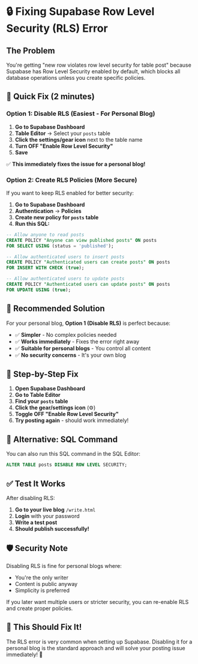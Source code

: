 # 🔒 Fixing Supabase Row Level Security (RLS) Error

## The Problem
You're getting "new row violates row level security for table post" because Supabase has Row Level Security enabled by default, which blocks all database operations unless you create specific policies.

## 🚀 Quick Fix (2 minutes)

### Option 1: Disable RLS (Easiest - For Personal Blog)

1. **Go to Supabase Dashboard**
2. **Table Editor** → Select your `posts` table
3. **Click the settings/gear icon** next to the table name
4. **Turn OFF "Enable Row Level Security"**
5. **Save**

✅ **This immediately fixes the issue for a personal blog!**

### Option 2: Create RLS Policies (More Secure)

If you want to keep RLS enabled for better security:

1. **Go to Supabase Dashboard**
2. **Authentication** → **Policies**
3. **Create new policy for `posts` table**
4. **Run this SQL:**

```sql
-- Allow anyone to read posts
CREATE POLICY "Anyone can view published posts" ON posts
FOR SELECT USING (status = 'published');

-- Allow authenticated users to insert posts
CREATE POLICY "Authenticated users can create posts" ON posts
FOR INSERT WITH CHECK (true);

-- Allow authenticated users to update posts
CREATE POLICY "Authenticated users can update posts" ON posts
FOR UPDATE USING (true);
```

## 🎯 Recommended Solution

For your personal blog, **Option 1 (Disable RLS)** is perfect because:
- ✅ **Simpler** - No complex policies needed
- ✅ **Works immediately** - Fixes the error right away
- ✅ **Suitable for personal blogs** - You control all content
- ✅ **No security concerns** - It's your own blog

## 📝 Step-by-Step Fix

1. **Open Supabase Dashboard**
2. **Go to Table Editor**
3. **Find your `posts` table**
4. **Click the gear/settings icon** (⚙️)
5. **Toggle OFF "Enable Row Level Security"**
6. **Try posting again** - should work immediately!

## 🔧 Alternative: SQL Command

You can also run this SQL command in the SQL Editor:

```sql
ALTER TABLE posts DISABLE ROW LEVEL SECURITY;
```

## ✅ Test It Works

After disabling RLS:
1. **Go to your live blog** `/write.html`
2. **Login** with your password
3. **Write a test post**
4. **Should publish successfully!**

## 🛡️ Security Note

Disabling RLS is fine for personal blogs where:
- You're the only writer
- Content is public anyway
- Simplicity is preferred

If you later want multiple users or stricter security, you can re-enable RLS and create proper policies.

## 🎉 This Should Fix It!

The RLS error is very common when setting up Supabase. Disabling it for a personal blog is the standard approach and will solve your posting issue immediately! 🚀
